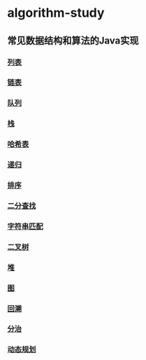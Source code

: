 # algorithm-study
## 常见数据结构和算法的Java实现
### [列表](https://github.com/houxudong01/algorithm-stduy/tree/master/src/main/java/study/list)
### [链表](https://github.com/houxudong01/algorithm-stduy/tree/master/src/main/java/study/list)
### [队列](https://github.com/houxudong01/algorithm-stduy/tree/master/src/main/java/study/queue)
### [栈](https://github.com/houxudong01/algorithm-stduy/tree/master/src/main/java/study/stack)
### [哈希表](https://github.com/houxudong01/algorithm-stduy/tree/master/src/main/java/study/hash)
### [递归](https://github.com/houxudong01/algorithm-stduy/tree/master/src/main/java/study/recursion)
### [排序](https://github.com/houxudong01/algorithm-stduy/tree/master/src/main/java/study/sort)
### [二分查找](https://github.com/houxudong01/algorithm-stduy/tree/master/src/main/java/study/search)
### [字符串匹配](https://github.com/houxudong01/algorithm-stduy/tree/master/src/main/java/study/string)
### [二叉树](https://github.com/houxudong01/algorithm-stduy/tree/master/src/main/java/study/binarytree)
### [堆](https://github.com/houxudong01/algorithm-stduy/tree/master/src/main/java/study/heap)
### [图](https://github.com/houxudong01/algorithm-stduy/tree/master/src/main/java/study/graph)
### [回溯](https://github.com/houxudong01/algorithm-stduy/tree/master/src/main/java/study/backtracking)
### [分治](https://github.com/houxudong01/algorithm-stduy/tree/master/src/main/java/study/divideandconquer)
### [动态规划](https://github.com/houxudong01/algorithm-stduy/tree/master/src/main/java/study/dynamicprogramming)
